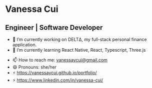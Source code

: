 # Vanessa Cui
## Engineer | Software Developer

<!--
**vanessaycui/vanessaycui** is a ✨ _special_ ✨ repository because its `README.md` (this file) appears on your GitHub profile.

Here are some ideas to get you started:
-->



- 🔭 I’m currently working on DELTΔ, my full-stack personal finance application.
- 🌱 I’m currently learning React Native, React, Typescript, Three.js
<!-- - 👯 I’m looking to collaborate on ... -->
<!-- - 🤔 I’m looking for help with ... -->
<!-- - 💬 Ask me about ... -->
- 📫 How to reach me: vanessaycui@gmail.com
- 😄 Pronouns: she/her
- ⚡ https://vanessaycui.github.io/portfolio/
- ⚡ https://www.linkedin.com/in/vanessa-cui/

